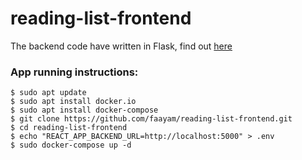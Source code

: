 # reading-list-frontend

The backend code have written in Flask, find out [here](https://github.com/faayam/reading-list-backend.git)

### App running instructions:

```console
$ sudo apt update
$ sudo apt install docker.io
$ sudo apt install docker-compose
$ git clone https://github.com/faayam/reading-list-frontend.git
$ cd reading-list-frontend
$ echo "REACT_APP_BACKEND_URL=http://localhost:5000" > .env
$ sudo docker-compose up -d
```